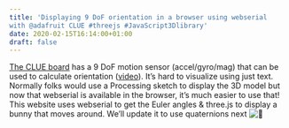 ```yaml
---
title: 'Displaying 9 DoF orientation in a browser using webserial
with @adafruit CLUE #threejs #JavaScript3Dlibrary'
date: 2020-02-15T16:14:00+01:00
draft: false
---
```


[The CLUE board](https://www.adafruit.com/clue) has a 9 DoF motion sensor (accel/gyro/mag) that can be used to calculate orientation ([video](https://youtu.be/Z0IpAMcecHE)). It’s hard to visualize using just text. Normally folks would use a Processing sketch to display the 3D model but now that webserial is available in the browser, it’s much easier to use that! This website uses webserial to get the Euler angles & three.js to display a bunny that moves around. We’ll update it to use quaternions next ![🙂](https://s.w.org/images/core/emoji/12.0.0-1/72x72/1f642.png)